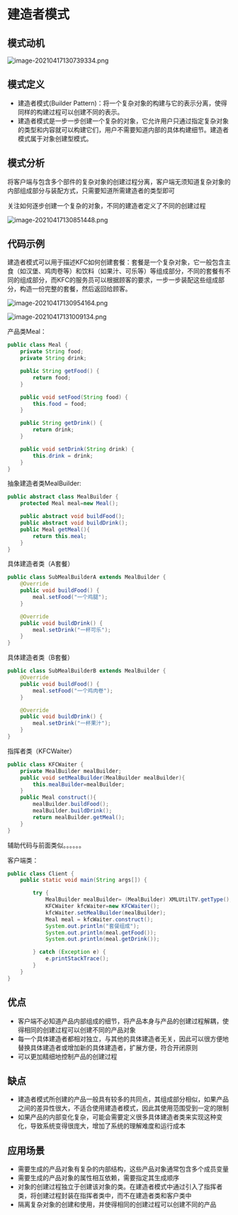# 建造者模式


<!--more-->

## 模式动机

![image-20210417130739334.png](/posts/设计模式/建造者模式/image-20210417130739334.png)

## 模式定义

- 建造者模式(Builder Pattern)：将一个复杂对象的构建与它的表示分离，使得同样的构建过程可以创建不同的表示。
- 建造者模式是一步一步创建一个复杂的对象，它允许用户只通过指定复杂对象的类型和内容就可以构建它们，用户不需要知道内部的具体构建细节。建造者模式属于对象创建型模式。



## 模式分析

将客户端与包含多个部件的复杂对象的创建过程分离，客户端无须知道复杂对象的内部组成部分与装配方式，只需要知道所需建造者的类型即可

关注如何逐步创建一个复杂的对象，不同的建造者定义了不同的创建过程

![image-20210417130851448.png](/posts/设计模式/建造者模式/image-20210417130851448.png)

## 代码示例

建造者模式可以用于描述KFC如何创建套餐：套餐是一个复杂对象，它一般包含主食（如汉堡、鸡肉卷等）和饮料（如果汁、可乐等）等组成部分，不同的套餐有不同的组成部分，而KFC的服务员可以根据顾客的要求，一步一步装配这些组成部分，构造一份完整的套餐，然后返回给顾客。

![image-20210417130954164.png](/posts/设计模式/建造者模式/image-20210417130954164.png)

![image-20210417131009134.png](/posts/设计模式/建造者模式/image-20210417131009134.png)



产品类Meal：

```java
public class Meal {
    private String food;
    private String drink;

    public String getFood() {
        return food;
    }

    public void setFood(String food) {
        this.food = food;
    }

    public String getDrink() {
        return drink;
    }

    public void setDrink(String drink) {
        this.drink = drink;
    }
}
```

抽象建造者类MealBuilder:

```java
public abstract class MealBuilder {
    protected Meal meal=new Meal();

    public abstract void buildFood();
    public abstract void buildDrink();
    public Meal getMeal(){
        return this.meal;
    }
}
```

具体建造者类（A套餐）

```java
public class SubMealBuilderA extends MealBuilder {
    @Override
    public void buildFood() {
        meal.setFood("一个鸡腿");
    }

    @Override
    public void buildDrink() {
        meal.setDrink("一杯可乐");
    }
}
```

具体建造者类（B套餐）

```java
public class SubMealBuilderB extends MealBuilder {
    @Override
    public void buildFood() {
        meal.setFood("一个鸡肉卷");
    }

    @Override
    public void buildDrink() {
        meal.setDrink("一杯果汁");
    }
}
```

指挥者类（KFCWaiter）

```java
public class KFCWaiter {
    private MealBuilder mealBuilder;
    public void setMealBuilder(MealBuilder mealBuilder){
        this.mealBuilder=mealBuilder;
    }
    public Meal construct(){
        mealBuilder.buildFood();
        mealBuilder.buildDrink();
        return mealBuilder.getMeal();
    }
}
```

辅助代码与前面类似。。。。。。

客户端类：

```java
public class Client {
    public static void main(String args[]) {

        try {
            MealBuilder mealBuilder= (MealBuilder) XMLUtilTV.getType();
            KFCWaiter kfcWaiter=new KFCWaiter();
            kfcWaiter.setMealBuilder(mealBuilder);
            Meal meal = kfcWaiter.construct();
            System.out.println("套餐组成");
            System.out.println(meal.getFood());
            System.out.println(meal.getDrink());

        } catch (Exception e) {
            e.printStackTrace();
        }
    }
}
```



## 优点

- 客户端不必知道产品内部组成的细节，将产品本身与产品的创建过程解耦，使得相同的创建过程可以创建不同的产品对象
- 每一个具体建造者都相对独立，与其他的具体建造者无关，因此可以很方便地替换具体建造者或增加新的具体建造者，扩展方便，符合开闭原则
- 可以更加精细地控制产品的创建过程

## 缺点

- 建造者模式所创建的产品一般具有较多的共同点，其组成部分相似，如果产品之间的差异性很大，不适合使用建造者模式，因此其使用范围受到一定的限制
- 如果产品的内部变化复杂，可能会需要定义很多具体建造者类来实现这种变化，导致系统变得很庞大，增加了系统的理解难度和运行成本

## 应用场景

- 需要生成的产品对象有复杂的内部结构，这些产品对象通常包含多个成员变量
- 需要生成的产品对象的属性相互依赖，需要指定其生成顺序
- 对象的创建过程独立于创建该对象的类。在建造者模式中通过引入了指挥者类，将创建过程封装在指挥者类中，而不在建造者类和客户类中
- 隔离复杂对象的创建和使用，并使得相同的创建过程可以创建不同的产品
